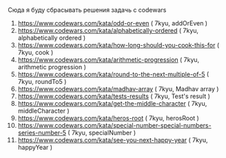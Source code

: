 Сюда я буду сбрасывать решения задачь с codewars

1)  https://www.codewars.com/kata/odd-or-even  ( 7kyu, addOrEven )
2)  https://www.codewars.com/kata/alphabetically-ordered ( 7kyu, alphabetically ordered )
3)  https://www.codewars.com/kata/how-long-should-you-cook-this-for ( 7kyu, cook )
4)  https://www.codewars.com/kata/arithmetic-progression ( 7kyu, arithmetic progression )
5)  https://www.codewars.com/kata/round-to-the-next-multiple-of-5 ( 7kyu, roundTo5 )
6)  https://www.codewars.com/kata/madhav-array ( 7kyu, Madhav array )
7)  https://www.codewars.com/kata/tests-results ( 7kyu, Test's result )
8)  https://www.codewars.com/kata/get-the-middle-character ( 7kyu, middleCharacter )
9)  https://www.codewars.com/kata/heros-root ( 7kyu, herosRoot )
10) https://www.codewars.com/kata/special-number-special-numbers-series-number-5 ( 7kyu, specialNumber )
11) https://www.codewars.com/kata/see-you-next-happy-year ( 7kyu, happyYear )
